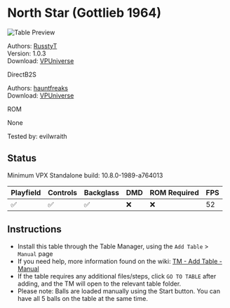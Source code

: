 ﻿# North Star (Gottlieb 1964)

![Table Preview](../../images/vpx-northstar.png)

Authors: [RusstyT](https://vpuniverse.com/profile/32300-russtyt/)  
Version: 1.0.3  
Download: [VPUniverse](https://vpuniverse.com/files/file/21526-northstargottlieb1964-avago-nfozzy-vr-scorbit-v103/)

DirectB2S

Authors: [hauntfreaks](https://vpuniverse.com/profile/5216-hauntfreaks/)  
Download: [VPUniverse](https://vpuniverse.com/files/file/17280-north-star-gottlieb-1964-b2s/)

ROM

None

Tested by: evilwraith

## Status 

Minimum VPX Standalone build: 10.8.0-1989-a764013

| Playfield | Controls | Backglass | DMD | ROM Required | FPS | 
|-----------|----------|-----------|-----|--------------|-----|
| :white_check_mark: | :white_check_mark: | :white_check_mark: | :x: | :x: | 52 |

## Instructions

- Install this table through the Table Manager, using the `Add Table` > `Manual` page
- If you need help, more information found on the wiki: [TM - Add Table - Manual](https://github.com/LegendsUnchained/vpx-standalone-alp4k/wiki/%5B04%5D-%F0%9F%A7%A1-TM-%E2%80%90-Other-Features#add-table---manual)
- If the table requires any additional files/steps, click `GO TO TABLE` after adding, and the TM will open to the relevant table folder.
- Please note: Balls are loaded manually using the Start button. You can have all 5 balls on the table at the same time.

